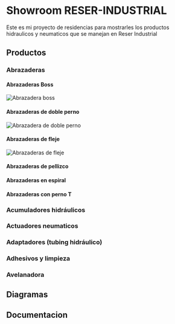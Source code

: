 # Showroom RESER-INDUSTRIAL
Este es mi proyecto de residencias para mostrarles los productos hidraulicos y neumaticos que se manejan en Reser Industrial

## Productos
### Abrazaderas
#### Abrazaderas Boss  
![Abrazadera boss](https://github.com/user-attachments/assets/c6aeba86-ef20-45f4-80ed-003fc48ae2ef)
#### Abrazaderas de doble perno
![Abrazadera de doble perno](https://github.com/user-attachments/assets/7231d9ae-9e66-4739-9865-a7d855bc873a)

#### Abrazaderas de fleje
![Abrazaderas de fleje](https://github.com/user-attachments/assets/16764d53-198f-426f-afde-19693c83214c)

#### Abrazaderas de pellizco
#### Abrazaderas en espiral
#### Abrazaderas con perno T

### Acumuladores hidráulicos

### Actuadores neumaticos

### Adaptadores (tubing hidráulico)

### Adhesivos y limpieza

### Avelanadora









## Diagramas




## Documentacion

